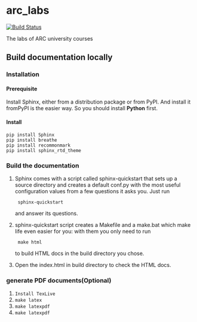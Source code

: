 # arc_labs

[![Build Status](https://travis-ci.org/foss-for-synopsys-dwc-arc-processors/arc_labs.svg?branch=master)](https://travis-ci.org/foss-for-synopsys-dwc-arc-processors/arc_labs)

The labs of ARC university courses

## Build documentation locally

### Installation

#### Prerequisite

Install Sphinx, either from a distribution package or from PyPI. And install it fromPyPI is the easier way. So you should install **Python** first.

#### Install 

	pip install Sphinx 
    pip install breathe
    pip install recommonmark 
    pip install sphinx_rtd_theme 

### Build the documentation
1. Sphinx comes with a script called sphinx-quickstart that sets up a source directory and creates a default conf.py with the most useful configuration values from a few questions it asks you. Just run

		sphinx-quickstart

	and answer its questions.

2. sphinx-quickstart script creates a Makefile and a make.bat which make life even easier for you: with them you only need to run

		make html

	to build HTML docs in the build directory you chose.

3. Open the index.html in build directory to check the HTML docs.


### generate PDF documents(Optional)

1. `Install TexLive`
2. `make latex`
3. `make latexpdf`
4. `make latexpdf`



